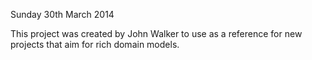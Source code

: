 
Sunday 30th March 2014

This project was created by John Walker to use as a reference for new projects that aim for rich domain models.